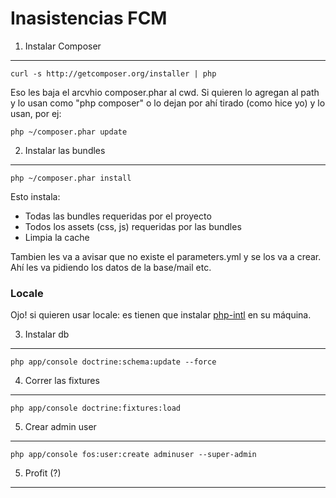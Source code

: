 Inasistencias FCM
==================

1) Instalar Composer
----------------------------------

    curl -s http://getcomposer.org/installer | php

Eso les baja el arcvhio composer.phar al cwd. Si quieren lo agregan al path y lo usan como "php composer"
o lo dejan por ahí tirado (como hice yo) y lo usan, por ej:

    php ~/composer.phar update

2) Instalar las bundles
-------------------------------------

    php ~/composer.phar install

Esto instala:

- Todas las bundles requeridas por el proyecto
- Todos los assets (css, js) requeridas por las bundles
- Limpia la cache

Tambien les va a avisar que no existe el parameters.yml y se los va a crear. Ahí les va pidiendo los datos de la base/mail etc.

### Locale

Ojo! si quieren usar locale: es tienen que instalar [php-intl](http://php.net/manual/en/intl.setup.php) en su
máquina.

3) Instalar db
--------------

    php app/console doctrine:schema:update --force

4) Correr las fixtures
----------------------

	php app/console doctrine:fixtures:load

5) Crear admin user
-------------------

    php app/console fos:user:create adminuser --super-admin

5) Profit (?)
-------------
